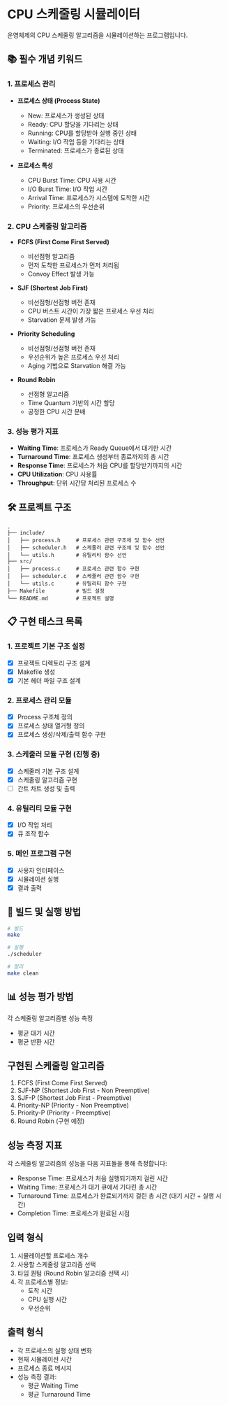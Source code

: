 # CPU 스케줄링 시뮬레이터

운영체제의 CPU 스케줄링 알고리즘을 시뮬레이션하는 프로그램입니다.

## 📚 필수 개념 키워드

### 1. 프로세스 관리
- **프로세스 상태 (Process State)**
  - New: 프로세스가 생성된 상태
  - Ready: CPU 할당을 기다리는 상태
  - Running: CPU를 할당받아 실행 중인 상태
  - Waiting: I/O 작업 등을 기다리는 상태
  - Terminated: 프로세스가 종료된 상태

- **프로세스 특성**
  - CPU Burst Time: CPU 사용 시간
  - I/O Burst Time: I/O 작업 시간
  - Arrival Time: 프로세스가 시스템에 도착한 시간
  - Priority: 프로세스의 우선순위

### 2. CPU 스케줄링 알고리즘
- **FCFS (First Come First Served)**
  - 비선점형 알고리즘
  - 먼저 도착한 프로세스가 먼저 처리됨
  - Convoy Effect 발생 가능

- **SJF (Shortest Job First)**
  - 비선점형/선점형 버전 존재
  - CPU 버스트 시간이 가장 짧은 프로세스 우선 처리
  - Starvation 문제 발생 가능

- **Priority Scheduling**
  - 비선점형/선점형 버전 존재
  - 우선순위가 높은 프로세스 우선 처리
  - Aging 기법으로 Starvation 해결 가능

- **Round Robin**
  - 선점형 알고리즘
  - Time Quantum 기반의 시간 할당
  - 공정한 CPU 시간 분배

### 3. 성능 평가 지표
- **Waiting Time**: 프로세스가 Ready Queue에서 대기한 시간
- **Turnaround Time**: 프로세스 생성부터 종료까지의 총 시간
- **Response Time**: 프로세스가 처음 CPU를 할당받기까지의 시간
- **CPU Utilization**: CPU 사용률
- **Throughput**: 단위 시간당 처리된 프로세스 수

## 🛠️ 프로젝트 구조

```
.
├── include/
│   ├── process.h     # 프로세스 관련 구조체 및 함수 선언
│   ├── scheduler.h   # 스케줄러 관련 구조체 및 함수 선언
│   └── utils.h       # 유틸리티 함수 선언
├── src/
│   ├── process.c     # 프로세스 관련 함수 구현
│   ├── scheduler.c   # 스케줄러 관련 함수 구현
│   └── utils.c       # 유틸리티 함수 구현
├── Makefile          # 빌드 설정
└── README.md         # 프로젝트 설명
```

## 📋 구현 태스크 목록

### 1. 프로젝트 기본 구조 설정 
- [x] 프로젝트 디렉토리 구조 설계
- [x] Makefile 생성
- [x] 기본 헤더 파일 구조 설계

### 2. 프로세스 관리 모듈 
- [x] Process 구조체 정의
- [x] 프로세스 상태 열거형 정의
- [x] 프로세스 생성/삭제/출력 함수 구현

### 3. 스케줄러 모듈 구현 (진행 중)
- [x] 스케줄러 기본 구조 설계
- [x] 스케줄링 알고리즘 구현
- [ ] 간트 차트 생성 및 출력

### 4. 유틸리티 모듈 구현
- [x] I/O 작업 처리
- [x] 큐 조작 함수

### 5. 메인 프로그램 구현
- [x] 사용자 인터페이스
- [x] 시뮬레이션 실행
- [x] 결과 출력

## 🚀 빌드 및 실행 방법

```bash
# 빌드
make

# 실행
./scheduler

# 정리
make clean
```

## 📊 성능 평가 방법

각 스케줄링 알고리즘별 성능 측정
- 평균 대기 시간
- 평균 반환 시간

## 구현된 스케줄링 알고리즘
1. FCFS (First Come First Served)
2. SJF-NP (Shortest Job First - Non Preemptive)
3. SJF-P (Shortest Job First - Preemptive)
4. Priority-NP (Priority - Non Preemptive)
5. Priority-P (Priority - Preemptive)
6. Round Robin (구현 예정)

## 성능 측정 지표
각 스케줄링 알고리즘의 성능을 다음 지표들을 통해 측정합니다:
- Response Time: 프로세스가 처음 실행되기까지 걸린 시간
- Waiting Time: 프로세스가 대기 큐에서 기다린 총 시간
- Turnaround Time: 프로세스가 완료되기까지 걸린 총 시간 (대기 시간 + 실행 시간)
- Completion Time: 프로세스가 완료된 시점

## 입력 형식
1. 시뮬레이션할 프로세스 개수
2. 사용할 스케줄링 알고리즘 선택
3. 타임 퀀텀 (Round Robin 알고리즘 선택 시)
4. 각 프로세스별 정보:
   - 도착 시간
   - CPU 실행 시간
   - 우선순위

## 출력 형식
- 각 프로세스의 실행 상태 변화
- 현재 시뮬레이션 시간
- 프로세스 종료 메시지
- 성능 측정 결과:
  - 평균 Waiting Time
  - 평균 Turnaround Time


